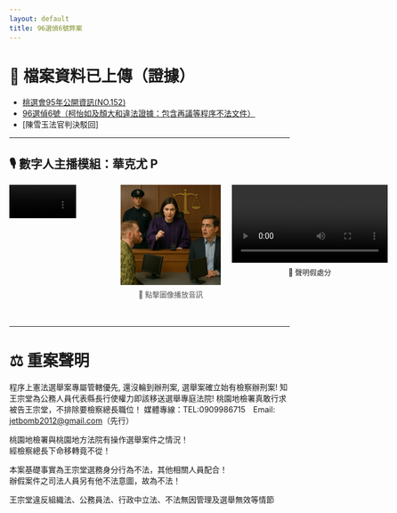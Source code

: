 ```yaml
---
layout: default
title: 96選偵6號弊案
---
```


# 📁 檔案資料已上傳（證據）

- [桃選會95年公開資訊(NO.152)](https://111111.fun/0075.zip)  
- [96選偵6號（柯怡如及顏大和違法證據：包含再議等程序不法文件）](https://111111.fun/0071.zip)  
- [陳雪玉法官判決駁回]

---

## 🎙️ 數字人主播模組：華克尤 P



<div style="position: relative; width: 100%; height: 240px;">

  <!-- 左側影片 -->
  <video controls width="120" src="assets/video/vj.mp4" type="video/mp4"
         style="position: absolute; top: 0px; left: 0px;"></video>

  <!-- 中間圖像 -->
  <div style="position: absolute; top: 0px; left: 200px; text-align: center;">
    <img src="assets/images/prosecutor.png" alt="Prosecutor Image" width="180"
         onclick="document.getElementById('prosecutor-audio').play()" style="cursor: pointer;">
    <audio id="prosecutor-audio" src="assets/audio/prosecutor.mp3" type="audio/mpeg"></audio>
    <div style="font-size: 13px; color: #555; margin-top: 4px;">📢 點擊圖像播放音訊</div>
  </div>

  <!-- 右側影片 + 假處分文字 -->
  <div style="position: absolute; top: 0px; left: 400px; text-align: center;">
    <video controls width="280" src="assets/video/vj1.mp4" type="video/mp4"></video>
    <div style="font-size: 13px; color: #222; margin-top: 4px;">🧾 聲明假處分</div>
  </div>

</div>



---

# ⚖️ 重案聲明
程序上憲法選舉案專屬管轄優先, 還沒輪到辦刑案, 選舉案確立始有檢察辦刑案!
知王宗堂為公務人員代表縣長行使權力即該移送選舉專庭法院!
桃園地檢署真敢行求被告王宗堂，不排除要檢察總長職位！ 
媒體專線：TEL:0909986715 Email: jetbomb2012@gmail.com（先行） 

桃園地檢署與桃園地方法院有操作選舉案件之情況！  
經檢察總長下命移轉竟不從！

本案基礎事實為王宗堂選務身分行為不法，其他相關人員配合！  
辦假案件之司法人員另有他不法意圖，故為不法！

王宗堂違反組織法、公務員法、行政中立法、不法無因管理及選舉無效等情節

























